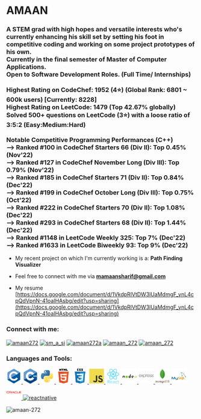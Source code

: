 <h1>AMAAN</h1>
<h3>
   A STEM grad with high hopes and versatile interests who's currently enhancing his skill set by setting his foot in competitive coding and working on some project prototypes of his own. 
  <br> 
  Currently in the final semester of Master of Computer Applications. 
  <br> 
  Open to Software Development Roles. (Full Time/ Internships) 
  <br><br>
  Highest Rating on CodeChef: 1952 (4⭐) (Global Rank: 6801 ~ 600k users) [Currently: 8228]
  <br>
  Highest Rating on LeetCode: 1479 (Top 42.67% globally) 
  <br>
  Solved 500+ questions on LeetCode (3⭐) with a loose ratio of 3:5:2 (Easy:Medium:Hard) 
  <br><br>
  Notable Competitive Programming Performances (C++) 
  <br>
  --> Ranked #100 in CodeChef Starters 66 (Div II): Top 0.45% (Nov'22) 
  <br>
  --> Ranked #127 in CodeChef November Long (Div III): Top 0.79% (Nov'22) 
  <br>
  --> Ranked #185 in CodeChef Starters 71 (Div II): Top 0.84% (Dec'22) 
  <br>
  --> Ranked #199 in CodeChef October Long (Div III): Top 0.75% (Oct'22) 
  <br>
  --> Ranked #222 in CodeChef Starters 70 (Div II): Top 1.08% (Dec'22) 
  <br>
  --> Ranked #293 in CodeChef Starters 68 (Div II): Top 1.44% (Dec'22) 
  <br>
  --> Ranked #1148 in LeetCode Weekly 325: Top 7% (Dec'22) 
  <br>
  --> Ranked #1633 in LeetCode Biweekly 93: Top 9% (Dec'22)</h3>

- My recent project on which I'm currently working is a: **Path Finding Visualizer**

- Feel free to connect with me via **mamaansharif@gmail.com**

- My resume [https://docs.google.com/document/d/1VkdpRlVtDW3lUaMdmgF_ynL4cpQdVpnN-41oaIHAsbg/edit?usp=sharing](https://docs.google.com/document/d/1VkdpRlVtDW3lUaMdmgF_ynL4cpQdVpnN-41oaIHAsbg/edit?usp=sharing)

<h3 align="left">Connect with me:</h3>
<p align="left">
<a href="https://linkedin.com/in/amaan272" target="blank"><img align="center" src="https://raw.githubusercontent.com/rahuldkjain/github-profile-readme-generator/master/src/images/icons/Social/linked-in-alt.svg" alt="amaan272" height="30" width="40" /></a>
<a href="https://instagram.com/sm_a_si" target="blank"><img align="center" src="https://raw.githubusercontent.com/rahuldkjain/github-profile-readme-generator/master/src/images/icons/Social/instagram.svg" alt="sm_a_si" height="30" width="40" /></a>
<a href="https://www.codechef.com/users/amaan272a" target="blank"><img align="center" src="https://cdn.jsdelivr.net/npm/simple-icons@3.1.0/icons/codechef.svg" alt="amaan272a" height="30" width="40" /></a>
<a href="https://codeforces.com/profile/amaan_272" target="blank"><img align="center" src="https://raw.githubusercontent.com/rahuldkjain/github-profile-readme-generator/master/src/images/icons/Social/codeforces.svg" alt="amaan_272" height="30" width="40" /></a>
<a href="https://www.leetcode.com/amaan_272" target="blank"><img align="center" src="https://raw.githubusercontent.com/rahuldkjain/github-profile-readme-generator/master/src/images/icons/Social/leet-code.svg" alt="amaan_272" height="30" width="40" /></a>
</p>
<h3 align="left">Languages and Tools:</h3>
<p align="left"> 
   <a href="https://www.cprogramming.com/" target="_blank" rel="noreferrer"> <img src="https://raw.githubusercontent.com/devicons/devicon/master/icons/c/c-original.svg" alt="c" width="40" height="40"/> </a>
   <a href="https://www.w3schools.com/cpp/" target="_blank" rel="noreferrer"> <img src="https://raw.githubusercontent.com/devicons/devicon/master/icons/cplusplus/cplusplus-original.svg" alt="cplusplus" width="40" height="40"/> </a> 
<a href="https://www.python.org" target="_blank" rel="noreferrer"> <img src="https://raw.githubusercontent.com/devicons/devicon/master/icons/python/python-original.svg" alt="python" width="40" height="40"/> </a> 
   <a href="https://www.w3.org/html/" target="_blank" rel="noreferrer"> <img src="https://raw.githubusercontent.com/devicons/devicon/master/icons/html5/html5-original-wordmark.svg" alt="html5" width="40" height="40"/> </a> 
   <a href="https://www.w3schools.com/css/" target="_blank" rel="noreferrer"> <img src="https://raw.githubusercontent.com/devicons/devicon/master/icons/css3/css3-original-wordmark.svg" alt="css3" width="40" height="40"/> </a> 
   <a href="https://developer.mozilla.org/en-US/docs/Web/JavaScript" target="_blank" rel="noreferrer"> <img src="https://raw.githubusercontent.com/devicons/devicon/master/icons/javascript/javascript-original.svg" alt="javascript" width="40" height="40"/> </a> 
   <a href="https://reactjs.org/" target="_blank" rel="noreferrer"> <img src="https://raw.githubusercontent.com/devicons/devicon/master/icons/react/react-original-wordmark.svg" alt="react" width="40" height="40"/> </a> 
   <a href="https://nodejs.org" target="_blank" rel="noreferrer"> <img src="https://raw.githubusercontent.com/devicons/devicon/master/icons/nodejs/nodejs-original-wordmark.svg" alt="nodejs" width="40" height="40"/> </a>
   <a href="https://expressjs.com" target="_blank" rel="noreferrer"> <img src="https://raw.githubusercontent.com/devicons/devicon/master/icons/express/express-original-wordmark.svg" alt="express" width="40" height="40"/> </a> 
   <a href="https://www.mongodb.com/" target="_blank" rel="noreferrer"> <img src="https://raw.githubusercontent.com/devicons/devicon/master/icons/mongodb/mongodb-original-wordmark.svg" alt="mongodb" width="40" height="40"/> </a> 
   <a href="https://www.mysql.com/" target="_blank" rel="noreferrer"> <img src="https://raw.githubusercontent.com/devicons/devicon/master/icons/mysql/mysql-original-wordmark.svg" alt="mysql" width="40" height="40"/> </a> 
   <a href="https://www.oracle.com/" target="_blank" rel="noreferrer"> <img src="https://raw.githubusercontent.com/devicons/devicon/master/icons/oracle/oracle-original.svg" alt="oracle" width="40" height="40"/> </a> 
   <a href="https://reactnative.dev/" target="_blank" rel="noreferrer"> <img src="https://reactnative.dev/img/header_logo.svg" alt="reactnative" width="40" height="40"/> </a> 
   </p>

<p><img align="center" src="https://github-readme-stats.vercel.app/api/top-langs?username=amaan-272&show_icons=true&locale=en&layout=compact" alt="amaan-272" /></p>

